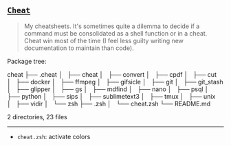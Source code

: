 ## [`Cheat`](https://github.com/chrisallenlane/cheat)

> My cheatsheets.
> It's sometimes quite a dilemma to decide if a command must be consolidated as a shell function or in a cheat. Cheat win most of the time (I feel less guilty writing new documentation to maintain than code).

Package tree:

cheat
├── .cheat
│   ├── cheat
│   ├── convert
│   ├── cpdf
│   ├── cut
│   ├── docker
│   ├── ffmpeg
│   ├── gifsicle
│   ├── git
│   ├── git_stash
│   ├── glipper
│   ├── gs
│   ├── mdfind
│   ├── nano
│   ├── psql
│   ├── python
│   ├── sips
│   ├── sublimetext3
│   ├── tmux
│   ├── unix
│   ├── vidir
│   └── zsh
├── .zsh
│   └── cheat.zsh
└── README.md

2 directories, 23 files

---

- `cheat.zsh`: activate colors
